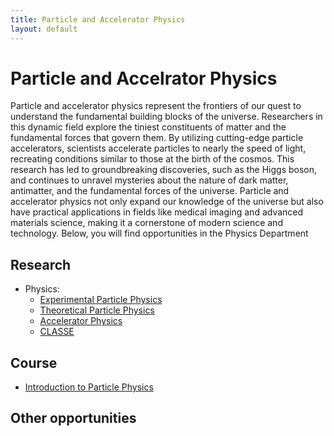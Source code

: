 ```yaml
---
title: Particle and Accelerator Physics
layout: default
---
```

<link rel="stylesheet" href="/main.css">

# Particle and Accelrator Physics


Particle and accelerator physics represent the frontiers of our quest to understand the fundamental building blocks of the universe.
Researchers in this dynamic field explore the tiniest constituents of matter and the fundamental forces that govern them. 
By utilizing cutting-edge particle accelerators, scientists accelerate particles to nearly the speed of light, recreating conditions
similar to those at the birth of the cosmos. This research has led to groundbreaking discoveries, such as the Higgs boson, 
and continues to unravel mysteries about the nature of dark matter, antimatter, and the fundamental forces of the universe. 
Particle and accelerator physics not only expand our knowledge of the universe but also have practical applications in fields
like medical imaging and advanced materials science, making it a cornerstone of modern science and technology.
Below, you will find opportunities in the Physics Department
## Research
- Physics:
  - [Experimental Particle Physics](https://physics.cornell.edu/research/experimental-elementary-particle-physics)
  - [Theoretical Particle Physics](https://physics.cornell.edu/research/theoretical-elementary-particle-physics)
  - [Accelerator Physics](https://physics.cornell.edu/research/accelerator-physics)
  - [CLASSE](https://www.classe.cornell.edu/)



  


## Course
- [Introduction to Particle Physics](https://classes.cornell.edu/browse/roster/SP23/class/PHYS/4444)
## Other opportunities
